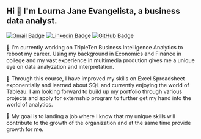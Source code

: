 ## Hi 👋 I'm Lourna Jane Evangelista, a business data analyst.

[![Gmail Badge](https://img.shields.io/badge/-lournareyes@gmail.com-c14438?style=flat&logo=Gmail&logoColor=white&link=mailto:lournareyes@gmail.com)](mailto:lournareyes@gmail.com)
[![Linkedin Badge](https://img.shields.io/badge/-lourna-jane-evangelista-0072b1?style=flat&logo=Linkedin&logoColor=white&link=https://www.linkedin.com/in/lourna-jane-evangelista/)](https://www.linkedin.com/in/lourna-jane-evangelista/)
[![GitHub Badge](https://img.shields.io/badge/-lournajaneevangelista-grey?style=flat&logo=github&logoColor=white&link=https://github.com/lournajaneevangelista)](https://github.com/lournajaneevangelista)

🔭 I’m currently working on TripleTen Business Intelligence Analytics to reboot my career. Using my background in Economics and Finance in college and my vast experience in multimedia prodution gives me a unique eye on data analyzation and interpretation. 

🌱 Through this course, I have improved my skills on Excel Spreadsheet exponentially and learned about SQL and currently enjoying the world of Tableau. I am looking forward to build up my portfolio through various projects and apply for externship program to further get my hand into the world of analytics. 

🎯 My goal is to landing a job where I know that my unique skills will contribute to the growth of the organization and at the same time provide growth for me. 

